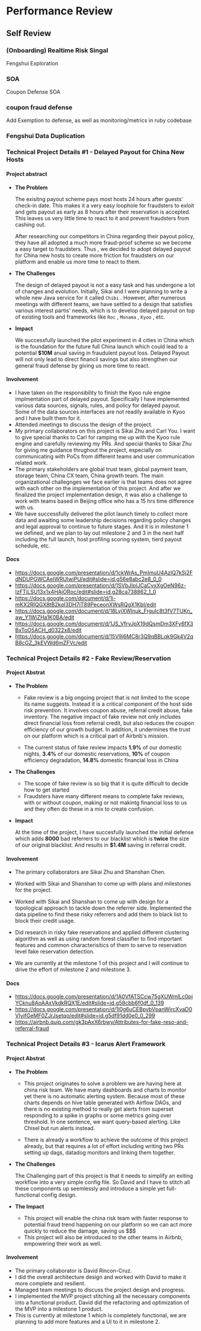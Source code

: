 # Performance Review

## Self Review

### (Onboarding) Realtime Risk Singal

Fengshui Exploration

### SOA

Coupon Defense SOA

### coupon fraud defense

Add Exemption to defense, as well as monitoring/metrics in ruby codebase

### Fengshui Data Duplication

### Technical Project Details #1 - Delayed Payout for China New Hosts

#### Project abstract

- **The Problem**

  The exisitng payout scheme pays most hosts 24 hours after guests' check-in date. This makes it a very easy loophole for fraudsters to exloit and gets payout as early as 8 hours after their reservation is accepted. This leaves us very little time to react to it and prevent fraudsters from cashing out. 

  After researching our competitors in China regarding their payout policy, they have all adopted a much more fraud-proof scheme so we become a easy target to fraudsters. Thus , we decided to adopt delayed payout for China new hosts to create more friction for fraudsters on our platform and enable us more time to react to them.

- **The Challenges**

  The design of delayed payout is not a easy task and has undergone a lot of changes and evolution. Initially, Sikai and I were planning to write a whole new Java service for it called `Chibi` . However, after numerous meetings with different teams, we have settled to a design that satisfies various interest partis' needs, which is to develop delayed payout on top of existing tools and frameworks like `Roc` , `Monama` , `Kyoo` , etc. 

- **Impact**

  We successfully launched the pilot experiment in 4 cities in China which is the foundation for the future full China launch which could lead to a potential **$10M** anual saving in fraudulent payout loss. Delayed Payout will not only lead to direct financil savings but also strengthen our general fraud defense by giving us more time to react.

#### Involvement

- I have taken on the responsibility to finish the Kyoo rule engine implmentation part of delayed payout. Specifically I have implemented various data sources, signals, rules, and policy for delayed payout. Some of the data sources interfaces are not readily available in Kyoo and I have built them for it.
- Attended meetings to discuss the design of the project.
- My primary collaborators on this project is Sikai Zhu and Carl You. I want to give special thanks to Carl for ramping me up with the Kyoo rule engine and carefully reviewing my PRs. And special thanks to Sikai Zhu for giving me guidance thrughout the project, especially on communicating with PoCs from different teams and user communication related work.
- The primary stakeholders are global trust team, global payment team, storage team, China CX team, China growth team. The main organizational challegnges we face earlier is that teams does not agree with each other on the implementation of this project. And after we finalized the project implementation design, it was also a challenge to work with teams based in Beijing office who has a 15 hrs time difference with us.
- We have successfully delivered the pilot launch timely to collect more data and awaiting some leadership decisions regarding policy changes and legal approval to continue to future stages. And it is in milestone 1 we defined, and we plan to lay out milestone 2 and 3 in the next half including the full launch, host profiling scoring system, tierd payout schedule, etc.

#### Docs

- <https://docs.google.com/presentation/d/1ckWrAs_PmImuU4AzlQ7kSj2FdNDUPGWCAeIWRUIwiPU/edit#slide=id.g56e8abc2e8_0_0>
- <https://docs.google.com/presentation/d/1SVbJIplJCaCyxXgOeN96z-IzFTiLSU13x1x4HAjORoc/edit#slide=id.g28ca738862_1_0>
- <https://docs.google.com/document/d/1i-mKX2RIQGX8tB2kqI3DH7iT89PeceonXWsRQgX1KbI/edit>
- <https://docs.google.com/document/d/18LyjXWlnuk_FrguIc8t3fV7TUKn_aw_Y1WiZHa1K0BA/edit>
- <https://docs.google.com/document/d/1JS_VfrvJpX19dQsmDm3XFy6fX3BxToO5ACH_d0322x8/edit>
- <https://docs.google.com/document/d/15V9i6MC8r3Q9qBBLqk9Gk4V2qB8cGZ_3kEVWd6mZFVc/edit>

### **Technical Project Details #2** - Fake Review/Reservation

#### Project Abstrat

- **The Problem**

  - Fake review is a big ongoing project that is not limited to the scope its name suggests. Instead it is a critical component of the host side risk prevention. It involves coupon abuse, referral credit abuse, fake inventory. The negative impact of fake review not only includes direct financial loss from referral credit, but also reduces the coupon efficiency of our growth budget. In addition, it undermines the trust on our platform which is a critical part of Airbnb's mission.

  - The current status of fake review impacts **1.9%** of our domestic nights, **3.4%** of our domestic reservations, **10%** of coupon efficiency degradation, **14.8%** domestic financial loss in China

- **The Challenges**

  - The scope of fake review is so big that it is quite difficult to decide how to get started
  - Fraudsters have many different means to complete fake reviews, with or without coupon, making or not makintg financial loss to us and they often do these in a mix to create confusion.

- **Impact**

  At the time of the project, I have succesfully launched the initial defense which adds **8000** bad referrers to our blacklist which is **twice** the size of our original blacklist. And results in **$1.4M** saving in referral credit.

#### Involvement

- The primary collaborators are Sikai Zhu and Shanshan Chen.

- Worked with Sikai and Shanshan to come up with plans and milestones for the project.
- Worked with Sikai and Shanshan to come up with design for a topological approach to tackle down the referrer side. Implemented the data pipeline to find these risky referrers and add them to black list to block their credit usage.
- Did research in risky fake reservations and applied different clustering algorithm as well as using random forest classifier to find important features and common characterisitics of them to serve to reservation level fake reservation detection.
- We are currently at the milestone 1 of this project and I will continue to drive the effort of milestone 2 and milestone 3.

#### Docs

- <https://docs.google.com/presentation/d/1A0VfATSCcw75gXUWmlLc0pjYCknu8AoAAxVkdkRQX1E/edit#slide=id.g58cbb6f0df_0_139>
- <https://docs.google.com/presentation/d/1l0g6uCEBpvbVpanWjrcXvaD0VIyifGeMF0ZJrJsetqo/edit#slide=id.g5df91dd0e0_0_299>
- <https://airbnb.quip.com/gk3pAxX6rbwy/Attributes-for-fake-reso-and-referral-fraud>

### **Technical Project Details #3** - Icarus Alert Framework

#### Project Abstrat

- **The Problem**

  - This project originates to solve a problem we are having here at china risk team. We have many dashboards and charts to monitor yet there is no automatic alerting system. Because most of these charts depends on hive table generated with Airflow DAGs, and there is no existing method to really get alerts from superset responding to a spike in graphs or some metrics going over threshold. In one sentence, we want query-based alerting. Like Chisel but run alerts instead.

  - There is already a workflow to achieve the outcome of this project already, but that requires a lot of effort including writing two PRs setting up dags, datadog monitors and linking them together.

- **The Challenges**

  The Challenging part of this project is that it needs to simplify an exiting workflow into a very simple config file. So David and I have to stitch all these components up seemlessly and introduce a  simple yet full-functional config design.

- **The Impact**

  - This project will enable the china risk team with faster response to potential fraud trend happening on our platform so we can act more quickly to reduce the damage, saving us $$$
  - This project will also be introduced to the other teams in Airbnb, empowering their work as well.

#### Involvement

- The primary collaborator is David Rincon-Cruz.
- I did the overall architecture design and worked with David to make it more complete and resilient.
- Managed team meetings to discuss the project design and progress.
- I implemented the MVP project stitching all the necessary components into a functional product. David did the refactoring and optimization of the MVP into a milestone 1 product.
- This is currently at milestone 1 which is completely functional, we are planning to add more features and a UI to it in milestone 2.